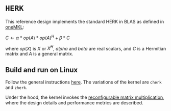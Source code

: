 # `HERK`

This reference design implements the standard HERK in BLAS as defined in [oneMKL](https://oneapi-src.github.io/oneMKL/domains/blas/herk.html):

$C \longleftarrow \alpha * op(A) * op(A)^H+\beta * C$

where $op(X)$ is $X$ or $X^H$, $alpha$ and $beta$ are real scalars, and $C$ is a Hermitian matrix and $A$ is a general matrix. 

## Build and run on Linux

Follow the general instructions [here](../README.md#Build-a-kernel-and-run-on-Linux). The variations of the kernel are  `cherk` and `zherk`.

Under the hood, the kernel invokes the [reconfigurable matrix multiplication](../reconfigurable_matmul/README.md), where the design details and performance metrics are described.
